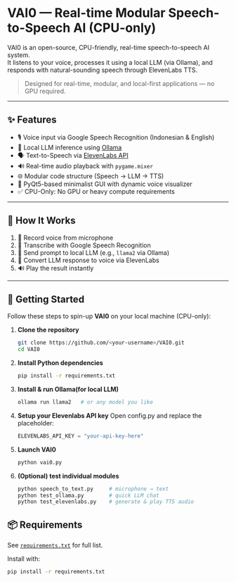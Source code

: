 # VAI0 — Real-time Modular Speech-to-Speech AI (CPU-only)

VAI0 is an open-source, CPU-friendly, real-time speech-to-speech AI system.  
It listens to your voice, processes it using a local LLM (via Ollama), and responds with natural-sounding speech through ElevenLabs TTS.

> Designed for real-time, modular, and local-first applications — no GPU required.

---

## ✨ Features

- 🎙️ Voice input via Google Speech Recognition (Indonesian & English)
- 🧠 Local LLM inference using [Ollama](https://ollama.com/)
- 🗣️ Text-to-Speech via [ElevenLabs API](https://www.elevenlabs.io/)
- 🔊 Real-time audio playback with `pygame.mixer`
- 🌐 Modular code structure (Speech → LLM → TTS)
- 🧩 PyQt5-based minimalist GUI with dynamic voice visualizer
- ✅ CPU-Only: No GPU or heavy compute requirements

---

## 🧠 How It Works

1. 🎤 Record voice from microphone  
2. 🧠 Transcribe with Google Speech Recognition  
3. 💬 Send prompt to local LLM (e.g., `llama2` via Ollama)  
4. 🔁 Convert LLM response to voice via ElevenLabs  
5. 🔊 Play the result instantly

---

## 🚀 Getting Started

Follow these steps to spin-up **VAI0** on your local machine (CPU-only):

1. **Clone the repository**

   ```bash
   git clone https://github.com/<your-username>/VAI0.git
   cd VAI0
   
2. **Install Python dependencies**
    ```bash
    pip install -r requirements.txt

3. **Install & run Ollama(for local LLM)**
    ```bash
    ollama run llama2   # or any model you like

4. **Setup your Elevenlabs API key**
    Open config.py and replace the placeholder:
    ```python
    ELEVENLABS_API_KEY = "your-api-key-here"

5. **Launch VAI0**
    ```bash
    python vai0.py

6. **(Optional) test individual modules**
    ```bash
    python speech_to_text.py     # microphone → text
    python test_ollama.py        # quick LLM chat
    python test_elevenlabs.py    # generate & play TTS audio


## 📦 Requirements

See [`requirements.txt`](./requirements.txt) for full list.

Install with:

```bash
pip install -r requirements.txt
